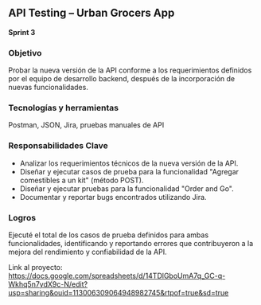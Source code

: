 ## API Testing – Urban Grocers App  
**Sprint 3**

### Objetivo  
Probar la nueva versión de la API conforme a los requerimientos definidos por el equipo de desarrollo backend, después de la incorporación de nuevas funcionalidades.

### Tecnologías y herramientas  
Postman, JSON, Jira, pruebas manuales de API

### Responsabilidades Clave  
- Analizar los requerimientos técnicos de la nueva versión de la API.  
- Diseñar y ejecutar casos de prueba para la funcionalidad "Agregar comestibles a un kit" (método POST).  
- Diseñar y ejecutar pruebas para la funcionalidad "Order and Go".  
- Documentar y reportar bugs encontrados utilizando Jira.

### Logros  
Ejecuté el total de los casos de prueba definidos para ambas funcionalidades, identificando y reportando errores que contribuyeron a la mejora del rendimiento y confiabilidad de la API.

Link al proyecto:
https://docs.google.com/spreadsheets/d/14TDlGboUmA7q_GC-q-Wkhq5n7ydX9c-N/edit?usp=sharing&ouid=113006309064948982745&rtpof=true&sd=true
